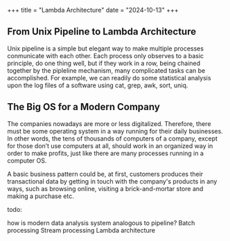 +++
title = "Lambda Architecture"
date = "2024-10-13"
+++

## From Unix Pipeline to Lambda Architecture
Unix pipeline is a simple but elegant way to make multiple processes conmunicate with each other. Each process only observes to a basic principle, do one thing well, but if they work in a row, being chained together by the pipleline mechanism, many complicated tasks can be accomplished. For example, we can readily do some statistical analysis upon the log files of a software using cat, grep, awk, sort, uniq.

## The Big OS for a Modern Company
The companies nowadays are more or less digitalized. Therefore, there must be some operating system in a way running for their daily businesses. In other words, the tens of thousands of computers of a company, except for those don’t use computers at all, should work in an organized way in order to make profits, just like there are many processes running in a computer OS.

A basic business pattern could be, at first, customers produces their transactional data by getting in touch with the company's products in any ways, such as browsing online, visiting a brick-and-mortar store and making a purchase etc.

todo:

how is modern data analysis system analogous to pipeline?
Batch processing
Stream processing
Lambda architecture